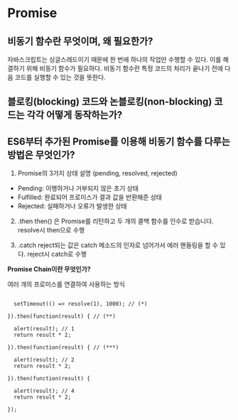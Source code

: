 # Promise

## 비동기 함수란 무엇이며, 왜 필요한가?
자바스크립트는 싱글스레드이기 때문에 한 번에 하나의 작업만 수행할 수 있다. 이를 해결하기 위해 비동기 함수가 필요하다.
비동기 함수란 특정 코드의 처리가 끝나기 전에 다음 코드를 실행할 수 있는 것을 뜻한다.

## 블로킹(blocking) 코드와 논블로킹(non-blocking) 코드는 각각 어떻게 동작하는가?

## ES6부터 추가된 Promise를 이용해 비동기 함수를 다루는 방법은 무엇인가?
1. Promise의 3가지 상태 설명 (pending, resolved, rejected)

* Pending: 이행하거나 거부되지 않은 초기 상태
* Fulfilled: 완료되어 프로미스가 결과 값을 반환해준 상태
* Rejected: 실패하거나 오류가 발생한 상태

2. .then
then() 은 Promise를 리턴하고 두 개의 콜백 함수를 인수로 받습니다.
resolve시 then으로 수행

3. .catch
reject되는 값은 catch 메소드의 인자로 넘어가서 에러 핸들링을 할 수 있다.
reject시 catch로 수행

**Promise Chain이란 무엇인가?**

여러 개의 프로미스를 연결하여 사용하는 방식

```new Promise(function(resolve, reject) {

  setTimeout(() => resolve(1), 1000); // (*)

}).then(function(result) { // (**)

  alert(result); // 1
  return result * 2;

}).then(function(result) { // (***)

  alert(result); // 2
  return result * 2;

}).then(function(result) {

  alert(result); // 4
  return result * 2;

});
```
